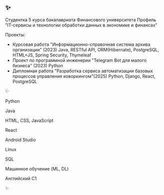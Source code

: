 ## ✨
Студентка 5 курса бакалавриата Финансового университета
Профиль "IT-сервисы и технологии обработки данных в экономике и финансах"

Проекты: 
 - Курсовая работа "Информационно-справочная система архива организации" (2023)
Java, RESTful API, ORM(Hibernate), PostgreSQL, HTML+JS, Spring Security, Thymeleaf
 - Проект по программной инженерии "Telegram Bot для малого бизнеса" (2023)
Python
 - Дипломная работа "Разработка сервиса автоматизации базовых процессов управления коворкингом"(2025)
Python, Django, React, PostgreSQL



✨

Python

Java

HTML, CSS, JavaScript

React

Android Studio

Linux

SQL 

Машинное обучение (ML, DL)


Английский C1

✨


<!--
**ekazna/ekazna** is a ✨ _special_ ✨ repository because its `README.md` (this file) appears on your GitHub profile.

Here are some ideas to get you started:

- 🔭 I’m currently working on ...
- 🌱 I’m currently learning ...
- 👯 I’m looking to collaborate on ...
- 🤔 I’m looking for help with ...
- 💬 Ask me about ...
- 📫 How to reach me: ...
- 😄 Pronouns: ...
- ⚡ Fun fact: ...
-->

